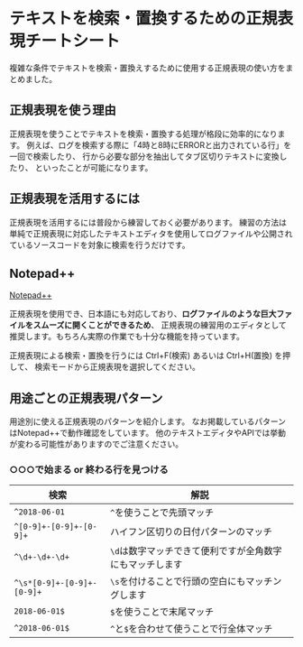 # テキストを検索・置換するための正規表現チートシート

複雑な条件でテキストを検索・置換えするために使用する正規表現の使い方をまとめました。

## 正規表現を使う理由

正規表現を使うことでテキストを検索・置換する処理が格段に効率的になります。
例えば、ログを検索する際に「4時と8時にERRORと出力されている行」を一回で検索したり、
行から必要な部分を抽出してタブ区切りテキストに変換したり、
といったことが可能になります。

## 正規表現を活用するには

正規表現を活用するには普段から練習しておく必要があります。
練習の方法は単純で正規表現に対応したテキストエディタを使用してログファイルや公開されているソースコードを対象に検索を行うだけです。

## Notepad++

[Notepad++](https://notepad-plus-plus.org/)

正規表現を使用でき、日本語にも対応しており、**ログファイルのような巨大ファイルをスムーズに開くことができるため**、
正規表現の練習用のエディタとして推奨します。もちろん実際の作業でも十分な機能を持っています。

正規表現による検索・置換を行うには Ctrl+F(検索) あるいは Ctrl+H(置換) を押して、
検索モードから正規表現を選択してください。

## 用途ごとの正規表現パターン

用途別に使える正規表現のパターンを紹介します。
なお掲載しているパターンはNotepad++で動作確認をしています。
他のテキストエディタやAPIでは挙動が変わる可能性がありますのでご注意ください。

### ○○○で始まる or 終わる行を見つける

|検索|解説|
-|-
|`^2018-06-01`|`^`を使うことで先頭マッチ|
|`^[0-9]+-[0-9]+-[0-9]+`|ハイフン区切りの日付パターンのマッチ|
|`^\d+-\d+-\d+`|`\d`は数字マッチできて便利ですが全角数字にもマッチします|
|`^\s*[0-9]+-[0-9]+-[0-9]+`|`\s`を付けることで行頭の空白にもマッチングします|
|`2018-06-01$`|`$`を使うことで末尾マッチ|
|`^2018-06-01$`|`^`と`$`を合わせて使うことで行全体マッチ|
